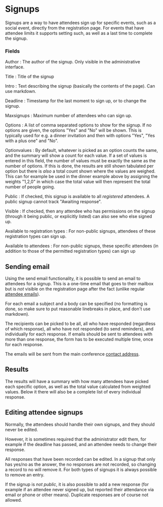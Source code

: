 # Signups

Signups are a way to have attendees sign up for specific events, such
as a social event, directly from the registration page. For events
that have attendee limits it supports setting such, as well as a last
time to complete the signup.

### Fields

Author
: The author of the signup. Only visible in the administrative
interface.

Title
: Title of the signup

Intro
: Text describing the signup (basically the contents of the page). Can
use markdown.

Deadline
: Timestamp for the last moment to sign up, or to change the signup.

Maxsignups
: Maximum number of attendees who can sign up.

Options
: A list of comma separated options to show for the signup. If no
options are given, the options "Yes" and "No" will be shown. This is
typically used for e.g. a dinner invitation and then with options
"Yes", "Yes with a plus one" and "No".

Optionvalues
: By default, whatever is picked as an option counts the same, and the
summary will show a count for each value. If a set of values is
entered in this field, the number of values must be exactly the same
as the number of options. If this is done, the results are still shown
tabulated per option but there is *also* a total count shown where the
values are weighed. This can for example be used in the dinner example
above by assigning the weights "1,2,0" in which case the total value
will then represent the total number of people going.

Public
: If checked, this signup is available to all *registered*
attendees. A public signup cannot track "Awaiting response".

Visible
: If checked, then any attendee who has permissions on the signup
(through it being public, or explicitly listed) can also see who else
signed up.

Available to registration types
: For non-public signups, attendees of these registration types can
sign up.

Available to attendees
: For non-public signups, these specific attendees (in addition to
those of the permitted registration types) can sign up

## Sending email

Using the send email functionality, it is possible to send an email to
attendees for a signup. This is a one-time email that goes to their
mailbox but is *not* visible on the registration page after the fact
(unlike regular [attendee emails](emails.md)).

For each email a subject and a body can be specified (no formatting is
done, so make sure to put reasonable linebreaks in place, and don't
use markdown).

The recipients can be picked to be all, all who have responded
(regardless of which response), all who have not responded (to send
reminders), and individually for each response. If emails should be
sent to attendees with more than one response, the form has to be
executed multiple time, once for each response.

The emails will be sent from the main conference
[contact address](super_conference.md).

## Results

The results will have a summary with how many attendees have picked
each specific option, as well as the total value calculated from
weighted values. Below it there will also be a complete list of every
individual response.

## Editing attendee signups

Normally, the attendees should handle their own signups, and they
should never be edited.

However, it is sometimes required that the administrator edit them,
for example if the deadline has passed, and an attendee needs to
change their response.

All responses that have been recorded can be edited. In a signup that
only has yes/no as the answer, the no responses are not recorded, so
changing a record to no will remove it. For both types of signups it
is always possible to remove an entry.

If the signup is *not public*, it is also possible to add a new
response (for example if an attendee never signed up, but reported
their attendance via email or phone or other means). Duplicate
responses are of course not allowed.
